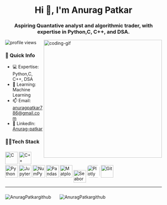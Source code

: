 <h1 align="center">Hi 👋, I'm Anurag Patkar</h1>
<h3 align="center">Aspiring Quantative analyst and algorithmic trader, with expertise in Python,C, C++, and DSA.</h3>

 
<img 
align="right"
src="https://user-images.githubusercontent.com/74038190/235224431-e8c8c12e-6826-47f1-89fb-2ddad83b3abf.gif" 
alt="coding-gif"
width="380px"
/>

<p align="left">
  <img src="https://komarev.com/ghpvc/?username=AnuragPatkar&label=Profile%20views&color=blueviolet&style=flat-square" alt="profile views" />
</p>



### 🚀 Quick Info  
- 💻 Expertise: Python,C, C++, DSA  
- 🌱 Learning: Machine Learning
- 📫 Email: anuragpatkar786@gmail.com 
- 🔗 LinkedIn: [Anurag-patkar](https://www.linkedin.com/in/anurag-patkar/)  


<h3 align="left">🧑‍💻Tech Stack</h3>

###
<div align="left">
<!-- Programming Languages -->
<img src="https://cdn.jsdelivr.net/gh/devicons/devicon/icons/c/c-original.svg" height="40" title="C" />
<img src="https://cdn.jsdelivr.net/gh/devicons/devicon/icons/cplusplus/cplusplus-original.svg" height="40" title="C++" />
<img src="https://cdn.jsdelivr.net/gh/devicons/devicon/icons/python/python-original.svg" height="40" title="Python" />


<!-- Tools for Quant & Data Science -->
<img src="https://cdn.jsdelivr.net/gh/devicons/devicon/icons/jupyter/jupyter-original.svg" height="40" title="Jupyter Notebook" />
<img src="https://cdn.jsdelivr.net/gh/devicons/devicon/icons/numpy/numpy-original.svg" height="40" title="NumPy" />
<img src="https://cdn.jsdelivr.net/gh/devicons/devicon/icons/pandas/pandas-original.svg" height="40" title="Pandas" />
<img src="https://cdn.jsdelivr.net/gh/devicons/devicon/icons/matplotlib/matplotlib-original.svg" height="40" title="Matplotlib" />
<img src="https://seaborn.pydata.org/_static/logo-wide-lightbg.svg" height="40" title="Seaborn" style="vertical-align: middle;" />

<!-- Manually added working icons -->
<img src="https://images.plot.ly/logo/new-branding/plotly-logomark.png" height="40" title="Plotly" style="background-color:white; border-radius:8px;" />


<!-- Tools -->
<img src="https://cdn.jsdelivr.net/gh/devicons/devicon/icons/git/git-original.svg" height="40" title="Git" />


</div>

---

### 

<p align="left">
  <img
    src="https://github-readme-stats.vercel.app/api/top-langs/?username=AnuragPatkar&theme=nightowl&hide_border=false&include_all_commits=false&count_private=false&layout=compact"
    alt="AnuragPatkargithub"
  /> &nbsp; &nbsp; &nbsp;
  <img
    src="https://github-readme-streak-stats.herokuapp.com/?user=AnuragPatkar&theme=nightowl&hide_border=false"
    alt="AnuragPatkargithub"
  />
</p>

